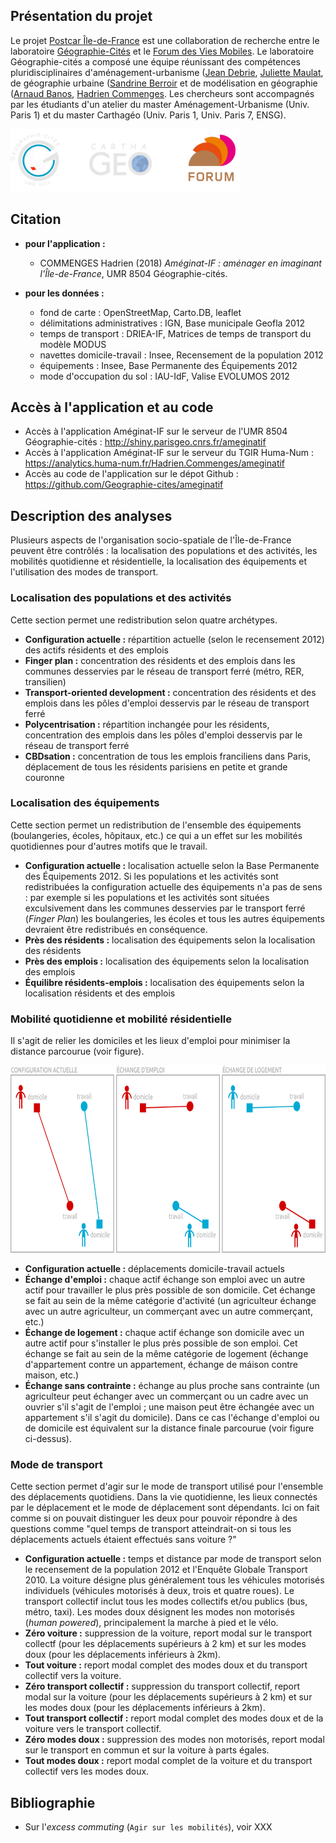 ## Présentation du projet

Le projet [Postcar Île-de-France](http://fr.forumviesmobiles.org/projet/2017/02/27/post-car-ile-france-3516) est une collaboration de recherche entre le laboratoire [Géographie-Cités](http://parisgeo.cnrs.fr) et le [Forum des Vies Mobiles](http://fr.forumviesmobiles.org). Le laboratoire Géographie-cités a composé une équipe réunissant des compétences pluridisciplinaires d'aménagement-urbanisme ([Jean Debrie](http://www.parisgeo.cnrs.fr/spip.php?article5684&lang=fr), [Juliette Maulat](http://www.parisgeo.cnrs.fr/spip.php?article324&lang=fr), de géographie urbaine ([Sandrine Berroir](http://www.parisgeo.cnrs.fr/spip.php?article51&lang=fr) et de modélisation en géographie ([Arnaud Banos](http://www.parisgeo.cnrs.fr/spip.php?article5&lang=fr), [Hadrien Commenges](http://www.parisgeo.cnrs.fr/spip.php?article87&lang=fr). Les chercheurs sont accompagnés par les étudiants d'un atelier du master Aménagement-Urbanisme (Univ. Paris 1) et du master Carthagéo (Univ. Paris 1, Univ. Paris 7, ENSG).

<img src="logos.png" alt="logos" style="height:100px">


## Citation

- **pour l'application :**
	- COMMENGES Hadrien (2018) *Améginat-IF : aménager en imaginant l'Île-de-France*, UMR 8504 Géographie-cités.
	

- **pour les données :**
	- fond de carte : OpenStreetMap, Carto.DB, leaflet
	- délimitations administratives : IGN, Base municipale Geofla 2012
	- temps de transport : DRIEA-IF, Matrices de temps de transport du modèle MODUS
	- navettes domicile-travail : Insee, Recensement de la population 2012
	- équipements : Insee, Base Permanente des Équipements 2012
	- mode d'occupation du sol : IAU-IdF, Valise EVOLUMOS 2012


## Accès à l'application et au code

- Accès à l'application Améginat-IF sur le serveur de l'UMR 8504 Géographie-cités : http://shiny.parisgeo.cnrs.fr/ameginatif
- Accès à l'application Améginat-IF sur le serveur du TGIR Huma-Num : https://analytics.huma-num.fr/Hadrien.Commenges/ameginatif
- Accès au code de l'application sur le dépot Github : https://github.com/Geographie-cites/ameginatif


## Description des analyses

Plusieurs aspects de l'organisation socio-spatiale de l'Île-de-France peuvent être contrôlés : la localisation des populations et des activités, les mobilités quotidienne et résidentielle, la localisation des équipements et l'utilisation des modes de transport.

### Localisation des populations et des activités 

Cette section permet une redistribution selon quatre archétypes.

- **Configuration actuelle :** répartition actuelle (selon le recensement 2012) des actifs résidents et des emplois
- **Finger plan :** concentration des résidents et des emplois dans les communes desservies par le réseau de transport ferré (métro, RER, transilien)
- **Transport-oriented development :** concentration des résidents et des emplois dans les pôles d'emploi desservis par le réseau de transport ferré
- **Polycentrisation :** répartition inchangée pour les résidents, concentration des emplois dans les pôles d'emploi desservis par le réseau de transport ferré
- **CBDsation :** concentration de tous les emplois franciliens dans Paris, déplacement de tous les résidents parisiens en petite et grande couronne

### Localisation des équipements

Cette section permet un redistribution de l'ensemble des équipements (boulangeries, écoles, hôpitaux, etc.) ce qui a un effet sur les mobilités quotidiennes pour d'autres motifs que le travail.

- **Configuration actuelle :** localisation actuelle selon la Base Permanente des Équipements 2012. Si les populations et les activités sont redistribuées la configuration actuelle des équipements n'a pas de sens : par exemple si les populations et les activités sont situées exculsivement dans les communes desservies par le transport ferré (*Finger Plan*) les boulangeries, les écoles et tous les autres équipements devraient être redistribués en conséquence.
- **Près des résidents :** localisation des équipements selon la localisation des résidents
- **Près des emplois :** localisation des équipements selon la localisation des emplois
- **Équilibre résidents-emplois :** localisation des équipements selon la localisation résidents et des emplois


### Mobilité quotidienne et mobilité résidentielle

Il s'agit de relier les domiciles et les lieux d'emploi pour minimiser la distance parcourue (voir figure).

<img src="XcessSchema.png" alt="xcess" style="height:300px">

- **Configuration actuelle :** déplacements domicile-travail actuels
- **Échange d'emploi :** chaque actif échange son emploi avec un autre actif pour travailler le plus près possible de son domicile. Cet échange se fait au sein de la même catégorie d'activité (un agriculteur échange avec un autre agriculteur, un commerçant avec un autre commerçant, etc.)
- **Échange de logement :** chaque actif échange son domicile avec un autre actif pour s'installer le plus près possible de son emploi. Cet échange se fait au sein de la même catégorie de logement (échange d'appartement contre un appartement, échange de máison contre maison, etc.)
- **Échange sans contrainte :** échange au plus proche sans contrainte (un agriculteur peut échanger avec un commerçant ou un cadre avec un ouvrier s'il s'agit de l'emploi ; une maison peut être échangée avec un appartement s'il s'agit du domicile). Dans ce cas l'échange d'emploi ou de domicile est équivalent sur la distance finale parcourue (voir figure ci-dessus).


### Mode de transport

Cette section permet d'agir sur le mode de transport utilisé pour l'ensemble des déplacements quotidiens. Dans la vie quotidienne, les lieux connectés par le déplacement et le mode de déplacement sont dépendants. Ici on fait comme si on pouvait distinguer les deux pour pouvoir répondre à des questions comme "quel temps de transport atteindrait-on si tous les déplacements actuels étaient effectués sans voiture ?"

- **Configuration actuelle :** temps et distance par mode de transport selon le recensement de la population 2012 et l'Enquête Globale Transport 2010. La voiture désigne plus généralement tous les véhicules motorisés individuels (véhicules motorisés à deux, trois et quatre roues). Le transport collectif inclut tous les modes collectifs et/ou publics (bus, métro, taxi). Les modes doux désignent les modes non motorisés (*human powered*), principalement la marche à pied et le vélo.
- **Zéro voiture :** suppression de la voiture, report modal sur le transport collectf (pour les déplacements supérieurs à 2 km) et sur les modes doux (pour les déplacements inférieurs à 2km).
- **Tout voiture :** report modal complet des modes doux et du transport collectif vers la voiture.
- **Zéro transport collectif :** suppression du transport collectif, report modal sur la voiture (pour les déplacements supérieurs à 2 km) et sur les modes doux (pour les déplacements inférieurs à 2km).
- **Tout transport collectif :** report modal complet des modes doux et de la voiture vers le transport collectif.
- **Zéro modes doux :** suppression des modes non motorisés, report modal sur le transport en commun et sur la voiture à parts égales.
- **Tout modes doux :** report modal complet de la voiture et du transport collectif vers les modes doux.



## Bibliographie

- Sur l'*excess commuting* (`Agir sur les mobilités`), voir XXX

